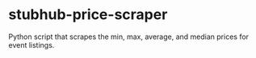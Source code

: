 # stubhub-price-scraper
Python script that scrapes the min, max, average, and median prices for event listings.
